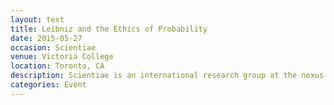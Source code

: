 ```yaml
---
layout: text
title: Leibniz and the Ethics of Probability
date: 2015-05-27
occasion: Scientiae
venue: Victoria College
location: Toronto, CA
description: Scientiae is an international research group at the nexus of Renaissance/early-modern studies and history/philosophy of science. <a href="../leibniz-ethics/">Read the paper</a>
categories: Event
---
```




